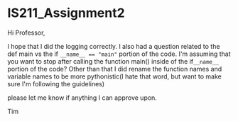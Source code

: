 # IS211_Assignment2

Hi Professor,

I hope that I did the logging correctly. I also had a question related to the def main vs the if `__name__ == "main"` portion of the code. I'm assuming that you want to stop after calling the function main() inside of the if`__name__` portion of the code? Other than that I did rename the function names and variable names to be more pythonistic(I hate that word, but want to make sure I'm following the guidelines)

please let me know if anything I can approve upon.

Tim
